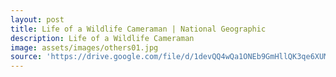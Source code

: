 ```yaml
---
layout: post
title: Life of a Wildlife Cameraman | National Geographic
description: Life of a Wildlife Cameraman
image: assets/images/others01.jpg
source: 'https://drive.google.com/file/d/1devQQ4wQa1ONEb9GmHllQK3qe6XUMU3o/preview'
---
```

